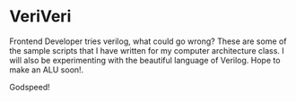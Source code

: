 # VeriVeri

Frontend Developer tries verilog, what could go wrong? These are some of the sample scripts that I have written for my computer architecture class. I will also be experimenting with the beautiful language of Verilog. Hope to make an ALU soon!.


Godspeed!
